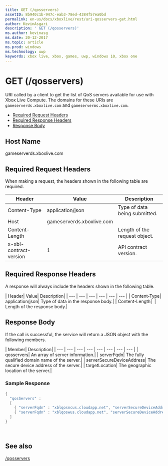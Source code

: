 ```yaml
---
title: GET (/qosservers)
assetID: 8b940c1b-947c-eab3-78ed-4384f57ea0bd
permalink: en-us/docs/xboxlive/rest/uri-qosservers-get.html
author: KevinAsgari
description: ' GET (/qosservers)'
ms.author: kevinasg
ms.date: 20-12-2017
ms.topic: article
ms.prod: windows
ms.technology: uwp
keywords: xbox live, xbox, games, uwp, windows 10, xbox one
---
```



# GET (/qosservers)
URI called by a client to get the list of QoS servers available for use with Xbox Live Compute. 
The domains for these URIs are `gameserverds.xboxlive.com` and `gameserverms.xboxlive.com`.
 
  * [Required Request Headers](#ID4EBB)
  * [Required Response Headers](#ID4EUC)
  * [Response Body](#ID4EVD)
 
<a id="ID5EG"></a>

 
## Host Name

gameserverds.xboxlive.com
 
<a id="ID4EBB"></a>

 
## Required Request Headers
 
When making a request, the headers shown in the following table are required.
 
| Header| Value| Description| 
| --- | --- | --- | 
| Content-Type| application/json| Type of data being submitted.| 
| Host| gameserverds.xboxlive.com|  | 
| Content-Length|  | Length of the request object.| 
| x-xbl-contract-version| 1| API contract version.| 
  
<a id="ID4EUC"></a>

 
## Required Response Headers
 
A response will always include the headers shown in the following table.
 
| Header| Value| Description| 
| --- | --- | --- | --- | --- | --- | 
| Content-Type| application/json| Type of data in the response body.| 
| Content-Length|  | Length of the response body.| 
  
<a id="ID4EVD"></a>

 
## Response Body
 
If the call is successful, the service will return a JSON object with the following members.
 
| Member| Description| 
| --- | --- | --- | --- | --- | --- | --- | --- | 
| qosservers| An array of server information.| 
| serverFqdn| The fully qualified domain name of the server.| 
| serverSecureDeviceAddress| The secure device address of the server.| 
| targetLocation| The geographic location of the server.| 
 
<a id="ID4EUE"></a>

 
### Sample Response
 

```cpp
{ 
  "qosServers" : 
  [ 
    { "serverFqdn" : "xblqosncus.cloudapp.net", "serverSecureDeviceAddress" : "&lt;base-64 encoded blob>", "targetLocation" : "North Central US" },
    { "serverFqdn" : "xblqoswus.cloudapp.net", "serverSecureDeviceAddress" : "&lt;base-64 encoded blob>", "targetLocation" : "West US" },
  ]
}

      
```

   
<a id="ID4EBF"></a>

 
## See also
 [/qosservers](uri-qosservers.md)

  